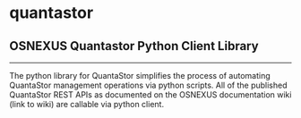# quantastor
## OSNEXUS Quantastor Python Client Library
---

The python library for QuantaStor simplifies the process of automating QuantaStor management operations via python scripts.  All of the published QuantaStor REST APIs as documented on the OSNEXUS documentation wiki (link to wiki) are callable via python client.